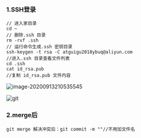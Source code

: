 

### 1.SSH登录

```nginx
// 进入家目录
cd ~
// 删除.ssh 目录
rm -rvf .ssh
// 运行命令生成.ssh 密钥目录
ssh-keygen -t rsa -C atguigu2018ybuq@aliyun.com
//进入.ssh 目录查看文件列表
cd .ssh
cat id_rsa.pub
//复制 id_rsa.pub 文件内容
```

![image-20200913210535545](C:\Users\Administrator\AppData\Roaming\Typora\typora-user-images\image-20200913210535545.png)

![git](https://github.com/pavi-du/note/blob/master/git.png)

### 2.merge后

```
git merge 解决冲突后：git commit -m ""//不用加文件名
```

